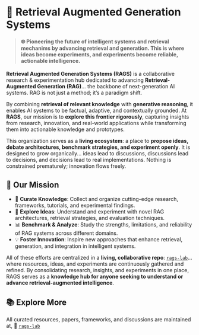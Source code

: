 # 🧠 Retrieval Augmented Generation Systems

> #### 🌐 Pioneering the future of intelligent systems and retrieval mechanims by advancing retrieval and generation. This is where ideas become experiments, and experiments become reliable, actionable intelligence.

**Retrieval Augmented Generation Systems (RAGS)** is a collaborative research & experimentation hub dedicated to advancing **Retrieval-Augmented Generation (RAG)**... the backbone of next-generation AI systems. RAG is not just a method; it’s a paradigm shift.

By combining **retrieval of relevant knowledge** with **generative reasoning**, it enables AI systems to be factual, adaptive, and contextually grounded. At **RAGS**, our mission is to **explore this frontier rigorously**, capturing insights from research, innovation, and real-world applications while transforming them into actionable knowledge and prototypes.

This organization serves as a **living ecosystem**: a place to **propose ideas, debate architectures, benchmark strategies, and experiment openly**. It is designed to grow organically... ideas lead to discussions, discussions lead to decisions, and decisions lead to real implementations. Nothing is constrained prematurely; innovation flows freely.

## 🧠 Our Mission
- 🌟 **Curate Knowledge**: Collect and organize cutting-edge research, frameworks, tutorials, and experimental findings.  
- 🧪 **Explore Ideas**: Understand and experiment with novel RAG architectures, retrieval strategies, and evaluation techniques.  
- 📊 **Benchmark & Analyze**: Study the strengths, limitations, and reliability of RAG systems across different domains.  
- 💡 **Foster Innovation**: Inspire new approaches that enhance retrieval, generation, and integration in intelligent systems.  

All of these efforts are centralized in a **living, collaborative repo**: [`rags-lab`](https://github.com/retrieval-augmented-generation-systems/rags-lab)... where resources, ideas, and experiments are continuously gathered and refined. By consolidating research, insights, and experiments in one place, RAGS serves as a **knowledge hub for anyone seeking to understand or advance retrieval-augmented intelligence**.

## 📚 Explore More

All curated resources, papers, frameworks, and discussions are maintained at,
📁 [`rags-lab`](https://github.com/retrieval-augmented-generation-systems/rags-lab)
